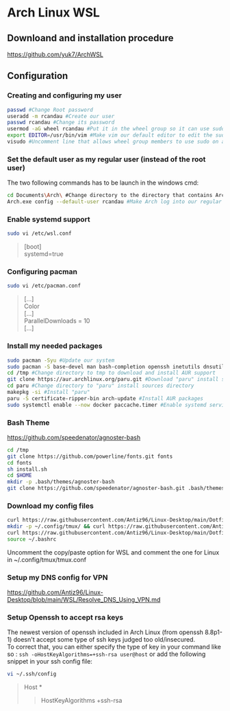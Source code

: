 # Arch Linux WSL

## Downloand and installation procedure

<https://github.com/yuk7/ArchWSL>

## Configuration

### Creating and configuring my user

```bash
passwd #Change Root password
useradd -m rcandau #Create our user
passwd rcandau #Change its password
usermod -aG wheel rcandau #Put it in the wheel group so it can use sudo
export EDITOR=/usr/bin/vim #Make vim our default editor to edit the sudo configuration file
visudo #Uncomment line that allows wheel group members to use sudo on any command
```

### Set the default user as my regular user (instead of the root user)

The two following commands has to be launch in the windows cmd:

```bash
cd Documents\Arch\ #Change directory to the directory that contains Arch Linux WSL
Arch.exe config --default-user rcandau #Make Arch log into our regular user at launch instead of root
```

### Enable systemd support

```bash
sudo vi /etc/wsl.conf
```

> [boot]  
> systemd=true

### Configuring pacman

```bash
sudo vi /etc/pacman.conf
```

> [...]  
> Color  
> [...]  
> ParallelDownloads = 10  
> [...]

### Install my needed packages

```bash
sudo pacman -Syu #Update our system
sudo pacman -S base-devel man bash-completion openssh inetutils dnsutils traceroute rsync zip unzip diffutils git tmux plocate htop fastfetch docker distrobox pacman-contrib codespell #Install my needed packages. DO NOT INSTALL "fakeroot" (https://github.com/yuk7/ArchWSL/issues/3)
cd /tmp #Change directory to tmp to download and install AUR support
git clone https://aur.archlinux.org/paru.git #Download "paru" install sources
cd paru #Change directory to "paru" install sources directory
makepkg -si #Install "paru"
paru -S certificate-ripper-bin arch-update #Install AUR packages
sudo systemctl enable --now docker paccache.timer #Enable systemd services
```

### Bash Theme

<https://github.com/speedenator/agnoster-bash>

```bash
cd /tmp
git clone https://github.com/powerline/fonts.git fonts
cd fonts
sh install.sh
cd $HOME
mkdir -p .bash/themes/agnoster-bash
git clone https://github.com/speedenator/agnoster-bash.git .bash/themes/agnoster-bash
```

### Download my config files

```bash
curl https://raw.githubusercontent.com/Antiz96/Linux-Desktop/main/Dotfiles/Bashrc/Arch-WSL -o ~/.bashrc
mkdir -p ~/.config/tmux/ && curl https://raw.githubusercontent.com/Antiz96/Linux-Desktop/main/Dotfiles/General/tmux.conf -o ~/.config/tmux/tmux.conf
curl https://raw.githubusercontent.com/Antiz96/Linux-Desktop/main/Dotfiles/General/vimrc -o ~/.vimrc && mkdir -p ~/.vim/colors && curl https://raw.githubusercontent.com/vv9k/vim-github-dark/master/colors/ghdark.vim -o ~/.vim/colors/ghdark.vim
source ~/.bashrc
```

Uncomment the copy/paste option for WSL and comment the one for Linux in ~/.config/tmux/tmux.conf

### Setup my DNS config for VPN

<https://github.com/Antiz96/Linux-Desktop/blob/main/WSL/Resolve_DNS_Using_VPN.md>

### Setup Openssh to accept rsa keys

The newest version of openssh included in Arch Linux (from openssh 8.8p1-1) doesn't accept some type of ssh keys judged too old/insecured.  
To correct that, you can either specify the type of key in your command like so : `ssh -oHostKeyAlgorithms=+ssh-rsa user@host` or add the following snippet in your ssh config file:

```bash
vi ~/.ssh/config
```

> Host *  
> >  HostKeyAlgorithms +ssh-rsa
